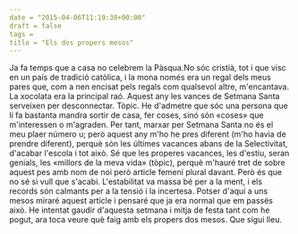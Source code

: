 ```yaml
---
date = "2015-04-06T11:19:38+00:00"
draft = false
tags = 
title = "Els dos propers mesos"
---
```

<!-- more -->
Ja fa temps que a casa no celebrem la Pàsqua.No sóc cristià, tot i que visc en un país de tradició catòlica, i la mona només era un regal dels meus pares que, com a nen encisat pels regals com qualsevol altre, m'encantava. La xocolata era la principal raó. Aquest any les vances de Setmana Santa serveixen per desconnectar. Tòpic. He d'admetre que sóc una persona que li fa bastanta mandra sortir de casa, fer coses, sinó són «coses» que m'interessen o m'agraden. Per tant, marxar per Setmana Santa no és el meu plaer número u; però aquest any m'ho he pres diferent (m'ho havia de prendre diferent), perquè són les últimes vacances abans de la Selectivitat, d'acabar l'escola i tot això. Sé que les properes vacances, les d'estiu, seran genials, les «millors de la meva vida» (tòpic), perquè m'hauré tret de sobre aquest pes amb nom de noi però article femení plural davant. Però és que no sé si vull que s'acabi. L'estabilitat va massa bé per a la ment, i els records són calmants per a la tensió i la incertesa. Potser d'aquí a uns mesos miraré aquest article i pensaré que ja era normal que em passés això. He intentat gaudir d'aquesta setmana i mitja de festa tant com he pogut, ara toca veure què faig amb els propers dos mesos. Que sigui lleu.